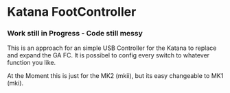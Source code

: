 # Katana FootController
### Work still in Progress - Code still messy 
This is an approach for an simple USB Controller for the Katana to replace and expand the GA FC.
It is possibel to config every switch to whatever function you like.

At the Moment this is just for the MK2 (mkii), but its easy changeable to MK1 (mki).
